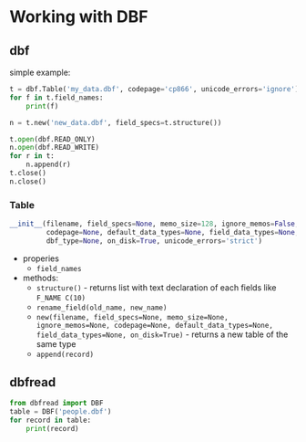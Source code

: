 # Working with DBF


## dbf

simple example:

```py
t = dbf.Table('my_data.dbf', codepage='cp866', unicode_errors='ignore')
for f in t.field_names:
    print(f)

n = t.new('new_data.dbf', field_specs=t.structure())

t.open(dbf.READ_ONLY)
n.open(dbf.READ_WRITE)
for r in t:
    n.append(r)
t.close()
n.close()
```


### Table

```py
__init__(filename, field_specs=None, memo_size=128, ignore_memos=False,
         codepage=None, default_data_types=None, field_data_types=None,    # e.g. 'name':str, 'age':float
         dbf_type=None, on_disk=True, unicode_errors='strict')
```

- properies
    - `field_names`
- methods:
    - `structure()` - returns list with text declaration of each fields like `F_NAME C(10)`
    - `rename_field(old_name, new_name)`
    - `new(filename, field_specs=None, memo_size=None, ignore_memos=None, codepage=None, default_data_types=None, field_data_types=None, on_disk=True)` - returns a new table of the same type
    - `append(record)`



## dbfread


```py
from dbfread import DBF
table = DBF('people.dbf')
for record in table:
    print(record)
```
